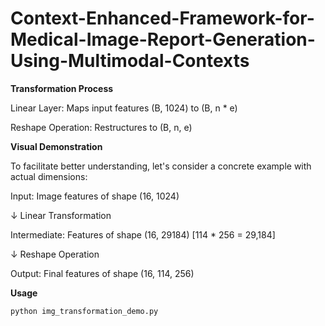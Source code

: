 # Context-Enhanced-Framework-for-Medical-Image-Report-Generation-Using-Multimodal-Contexts


**Transformation Process**

Linear Layer: Maps input features (B, 1024) to (B, n * e)

Reshape Operation: Restructures to (B, n, e)


**Visual Demonstration**

To facilitate better understanding, let's consider a concrete example with actual dimensions:

Input: Image features of shape (16, 1024)

↓ Linear Transformation

Intermediate: Features of shape (16, 29184) [114 * 256 = 29,184]

↓ Reshape Operation

Output: Final features of shape (16, 114, 256)

**Usage**

```python
python img_transformation_demo.py
```
